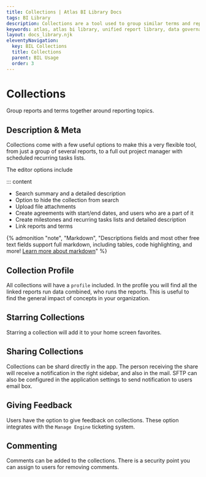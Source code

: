 ```yaml
---
title: Collections | Atlas BI Library Docs
tags: BI Library
description: Collections are a tool used to group similar terms and reports together with summary documentation.
keywords: atlas, atlas bi library, unified report library, data governance, database, collections, metadata, report groups, sharing, report feedback
layout: docs_library.njk
eleventyNavigation:
  key: BIL Collections
  title: Collections
  parent: BIL Usage
  order: 3
---
```


# Collections
<p class="subtitle pb-5">Group reports and terms together around reporting topics.</p>


## Description & Meta

Collections come with a few useful options to make this a very flexible tool, from just a group of several reports, to a full out project manager with scheduled recurring tasks lists.

The editor options include

::: content
- Search summary and a detailed description
- Option to hide the collection from search
- Upload file attachments
- Create agreements with start/end dates, and users who are a part of it
- Create milestones and recurring tasks lists and detailed description
- Link reports and terms

{% admonition
   "note",
   "Markdown",
   "Descriptions fields and most other free text fields support full markdown, including tables, code highlighting, and more! [Learn more about markdown](https://www.markdownguide.org/getting-started)"
%}


## Collection Profile

All collections will have a `profile` included. In the profile you will find all the linked reports run data combined, who runs the reports. This is useful to find the general impact of concepts in your organization.

## Starring Collections

Starring a collection will add it to your home screen favorites.

## Sharing Collections

Collections can be shard directly in the app. The person receiving the share will receive a notification in the right sidebar, and also in the mail. SFTP can also be configured in the application settings to send notification to users email box.

## Giving Feedback

Users have the option to give feedback on collections. These option integrates with the `Manage Engine` ticketing system.


## Commenting

Comments can be added to the collections. There is a security point you can assign to users for removing comments.
